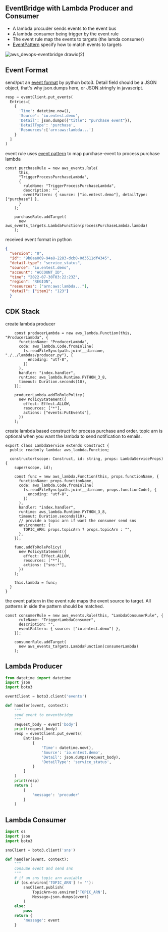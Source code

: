 ## EventBridge with Lambda Producer and Consumer 
  - A lambda procuder sends events to the event bus 
  - A lambda consumer being trigger by the event rule 
  - The event rule map the events to targets (the lamda consumer)
  - [EventPattern](https://docs.aws.amazon.com/eventbridge/latest/userguide/eb-event-patterns.html) specify how to match events to targets
  
  
 ![aws_devops-eventbridge drawio(2)](https://user-images.githubusercontent.com/20411077/181878378-fe5c6f7a-cbee-416a-9026-7796b9c9021f.png)


## Event Format 
send/put an [event format](https://docs.aws.amazon.com/eventbridge/latest/userguide/eb-events.html) by python boto3. Detail field should be a JSON object, that's why json.dumps here, or JSON.stringfy in javascript. 
```py
resp = eventClient.put_events(
  Entries=[
    {
      'Time': datetime.now(),
      'Source': 'io.entest.demo',
      'Detail': json.dumps({"title": "purchase event"}),
      'DetailType': 'purchase',
      'Resources':['arn:aws:lambda...']
    }
  ]
)
```

event rule uses [event pattern]((https://docs.aws.amazon.com/eventbridge/latest/userguide/eb-event-patterns.html) ) to map purchase-event to process purchase lambda 
```tsx
const purchaseRule = new aws_events.Rule(
      this,
      "TriggerProcessPurchaseLambda",
      {
        ruleName: "TriggerProcessPurchaseLambda",
        description: "",
        eventPattern: { source: ["io.entest.demo"], detailType: ["purchase"] },
      }
    );

    purchaseRule.addTarget(
      new aws_events_targets.LambdaFunction(processPurchaseLambda.lambda)
    );
```

received event format in python 
```json 
{
  "version": "0", 
  "id": "9b8aa069-94a8-2283-dcb0-0d3511df4345", 
  "detail-type": "service_status", 
  "source": "io.entest.demo", 
  "account": "ACCOUNT_ID", 
  "time": "2022-07-30T03:22:23Z", 
  "region": "REGION", 
  "resources": ["arn:aws:lambda..."], 
  "detail": {"item1": "123"}
  }
```

## CDK Stack 
create lambda producer  
```tsx
    const producerLambda = new aws_lambda.Function(this, "ProducerLambda", {
      functionName: "ProducerLambda",
      code: aws_lambda.Code.fromInline(
        fs.readFileSync(path.join(__dirname, "./../lambdas/producer.py"), {
          encoding: "utf-8",
        })
      ),
      handler: "index.handler",
      runtime: aws_lambda.Runtime.PYTHON_3_8,
      timeout: Duration.seconds(10),
    });

    producerLambda.addToRolePolicy(
      new PolicyStatement({
        effect: Effect.ALLOW,
        resources: ["*"],
        actions: ["events:PutEvents"],
      })
    );
```

create lambda based construct for process purchase and order. topic arn is optional when you want the lambda to send notification to emails. 
```tsx
export class LambdaService extends Construct {
  public readonly lambda: aws_lambda.Function;

  constructor(scope: Construct, id: string, props: LambdaServiceProps) {
    super(scope, id);

    const func = new aws_lambda.Function(this, props.functionName, {
      functionName: props.functionName,
      code: aws_lambda.Code.fromInline(
        fs.readFileSync(path.join(__dirname, props.functionCode), {
          encoding: "utf-8",
        })
      ),
      handler: "index.handler",
      runtime: aws_lambda.Runtime.PYTHON_3_8,
      timeout: Duration.seconds(10),
      // provide a topic arn if want the consumer send sns
      environment: {
        TOPIC_ARN: props.topicArn ? props.topicArn : "",
      },
    });

    func.addToRolePolicy(
      new PolicyStatement({
        effect: Effect.ALLOW,
        resources: ["*"],
        actions: ["sns:*"],
      })
    );

    this.lambda = func;
  }
}
```

the event pattern in the event rule maps the event source to target. All patterns in side the pattern should be matched. 
```tsx
const consumerRule = new aws_events.Rule(this, "LambdaConsumerRule", {
      ruleName: "TriggerLambdaConsumer",
      description: "",
      eventPattern: { source: ["io.entest.demo"] },
    });

    consumerRule.addTarget(
      new aws_events_targets.LambdaFunction(consumerLambda)
    );
```

## Lambda Producer 
```py
from datetime import datetime
import json
import boto3

eventClient = boto3.client('events')

def handler(event, context):
    """
    send event to enventbridge 
    """
    request_body = event['body']
    print(request_body)
    resp = eventClient.put_events(
        Entries=[
            {
                'Time': datetime.now(),
                'Source': 'io.entest.demo',
                'Detail': json.dumps(request_body),
                'DetailType': 'service_status',
            }
        ]
    )
    print(resp)
    return (
        {
            'message': 'procuder'
        }
    )
```

## Lambda Consumer 

```py
import os
import json
import boto3

snsClient = boto3.client('sns')

def handler(event, context):
    """
    consume event and send sns
    """
    # if an sns topic arn avaiable
    if (os.environ['TOPIC_ARN'] != ''):
        snsClient.publish(
            TopicArn=os.environ['TOPIC_ARN'],
            Message=json.dumps(event)
        )
    else:
        pass
    return {
        'message': event
    }

```

